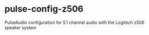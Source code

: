 # pulse-config-z506
PulseAudio configuration for 5.1 channel audio with the Logitech z506 speaker system
